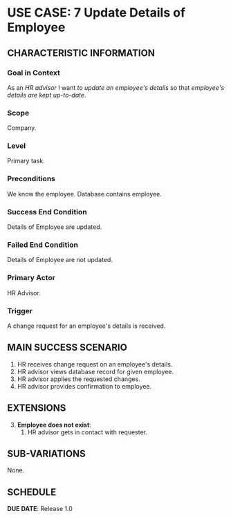 

# USE CASE: 7 Update Details of Employee

## CHARACTERISTIC INFORMATION

### Goal in Context

As an *HR advisor* I want *to update an employee's details* so that *employee's details are kept up-to-date*.

### Scope

Company.

### Level

Primary task.

### Preconditions

We know the employee.  Database contains employee.

### Success End Condition

Details of Employee are updated.

### Failed End Condition

Details of Employee are not updated.

### Primary Actor

HR Advisor.

### Trigger

A change request for an employee's details is received.

## MAIN SUCCESS SCENARIO

1. HR receives change request on an employee's details.
2. HR advisor views database record for given employee.
3. HR advisor applies the requested changes.
4. HR advisor provides confirmation to employee.

## EXTENSIONS

3. **Employee does not exist**:
    1. HR advisor gets in contact with requester.

## SUB-VARIATIONS

None.

## SCHEDULE

**DUE DATE**: Release 1.0
